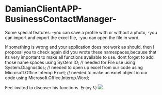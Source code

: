 # DamianClientAPP-BusinessContactManager-
Some special features:
-you can save a profile with or without a photo,
-you can import and export the excel file,
-you can open the file in word,

If something is wrong and your application does not work as should,
then i proposal you to check again did you wrote these namespaces,because that its very important to make all functions available to use.
dont forget to add those name spaces
using System.IO; // needed for File use
using System.Diagnostics; // needed to open up excel from our code
using Microsoft.Office.Interop.Excel; // needed to make an excel object in our code
using Microsoft.Office.Interop.Word;

Feel invited to discover his functions. Enjoy !:)
![](images/DamianBusinessAPP.PNG)
